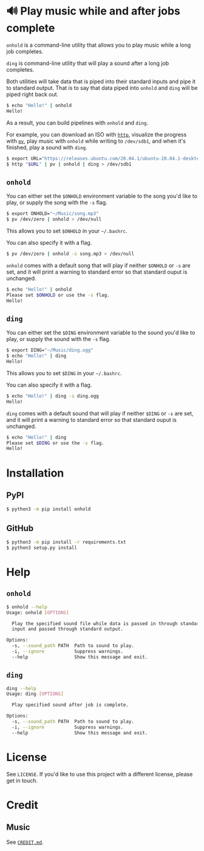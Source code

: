 # 🔊 Play music while and after jobs complete

`onhold` is a command-line utility that allows you to play music while a long job completes.

`ding` is command-line utility that will play a sound after a long job completes. 

Both utilities will take data that is piped into their standard inputs and pipe it to standard output. That is to say that data piped into `onhold` and `ding` will be piped right back out.

```bash
$ echo "Hello!" | onhold
Hello!
```

As a result, you can build pipelines with `onhold` and `ding`.

For example, you can download an ISO with [`http`](https://httpie.org/), visualize the progress with [`pv`](http://www.ivarch.com/programs/pv.shtml), play music with `onhold` while writing to `/dev/sdb1`, and when it's finished, play a sound with `ding`.

```bash
$ export URL="https://releases.ubuntu.com/20.04.1/ubuntu-20.04.1-desktop-amd64.iso"
$ http "$URL" | pv | onhold | ding > /dev/sdb1
```

## `onhold`

You can either set the `$ONHOLD` environment variable to the song you'd like to play, or supply the song with the `-s` flag.

```bash
$ export ONHOLD="~/Music/song.mp3"
$ pv /dev/zero | onhold > /dev/null
```

This allows you to set `$ONHOLD` in your `~/.bashrc`.

You can also specify it with a flag.

```bash
$ pv /dev/zero | onhold -s song.mp3 > /dev/null
```

`onhold` comes with a default song that will play if neither `$ONHOLD` or `-s` are set, and it will print a warning to standard error so that standard ouput is unchanged.

```bash
$ echo "Hello!" | onhold
Please set $ONHOLD or use the -s flag.
Hello!
```

## `ding`

You can either set the `$DING` environment variable to the sound you'd like to play, or supply the sound with the `-s` flag.

```bash
$ export DING="~/Music/ding.ogg"
$ echo "Hello!" | ding
Hello!
```

This allows you to set `$DING` in your `~/.bashrc`.

You can also specify it with a flag.

```bash
$ echo "Hello!" | ding -s ding.ogg
Hello!
```

`ding` comes with a default sound that will play if neither `$DING` or `-s` are set, and it will print a warning to standard error so that standard ouput is unchanged.

```bash
$ echo "Hello!" | ding
Please set $DING or use the -s flag.
Hello!
```

# Installation
## PyPI
```bash
$ python3 -m pip install onhold
```

## GitHub
```bash
$ python3 -m pip install -r requirements.txt
$ python3 setup.py install
```

# Help
## `onhold`
```bash
$ onhold --help
Usage: onhold [OPTIONS]

  Play the specified sound file while data is passed in through standard
  input and passed through standard output.

Options:
  -s, --sound_path PATH  Path to sound to play.
  -i, --ignore           Suppress warnings.
  --help                 Show this message and exit.
```

## `ding`
```bash
ding --help
Usage: ding [OPTIONS]

  Play specified sound after job is complete.

Options:
  -s, --sound_path PATH  Path to sound to play.
  -i, --ignore           Suppress warnings.
  --help                 Show this message and exit.
```

# License
See `LICENSE`. If you'd like to use this project with a different license, please get in touch.


# Credit
## Music

See [`CREDIT.md`](/CREDIT.md).
